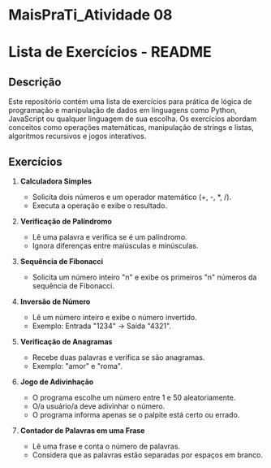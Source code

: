 # MaisPraTi_Atividade 08

# Lista de Exercícios - README

## Descrição

Este repositório contém uma lista de exercícios para prática de lógica de programação e manipulação de dados em linguagens como Python, JavaScript ou qualquer linguagem de sua escolha. Os exercícios abordam conceitos como operações matemáticas, manipulação de strings e listas, algoritmos recursivos e jogos interativos.

## Exercícios

1. **Calculadora Simples**

   - Solicita dois números e um operador matemático (+, -, \*, /).
   - Executa a operação e exibe o resultado.

2. **Verificação de Palíndromo**

   - Lê uma palavra e verifica se é um palíndromo.
   - Ignora diferenças entre maiúsculas e minúsculas.

3. **Sequência de Fibonacci**

   - Solicita um número inteiro "n" e exibe os primeiros "n" números da sequência de Fibonacci.

4. **Inversão de Número**

   - Lê um número inteiro e exibe o número invertido.
   - Exemplo: Entrada "1234" -> Saída "4321".

5. **Verificação de Anagramas**

   - Recebe duas palavras e verifica se são anagramas.
   - Exemplo: "amor" e "roma".

6. **Jogo de Adivinhação**

   - O programa escolhe um número entre 1 e 50 aleatoriamente.
   - O/a usuário/a deve adivinhar o número.
   - O programa informa apenas se o palpite está certo ou errado.

7. **Contador de Palavras em uma Frase**

   - Lê uma frase e conta o número de palavras.
   - Considera que as palavras estão separadas por espaços em branco.
